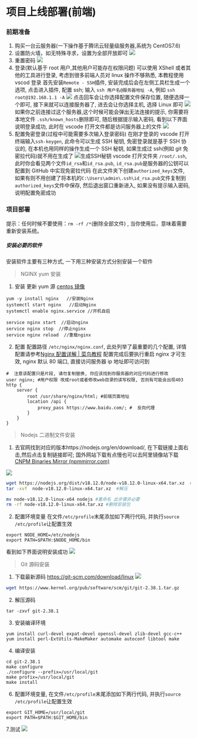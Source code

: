 # 项目上线部署(前端)

### 前期准备

1. 购买一台云服务器(一下操作基于腾讯云轻量级服务器,系统为 CentOS7.6)
2. 设置防火墙，如无特殊寻求，设置为全部开放即可
   ![](https://upload-images.jianshu.io/upload_images/19038988-54b57c27b6523aaa.png?imageMogr2/auto-orient/strip%7CimageView2/2/w/1240)
3. 重置密码
   ![](https://upload-images.jianshu.io/upload_images/19038988-f31bfdf9c371cade.png?imageMogr2/auto-orient/strip%7CimageView2/2/w/1240)
4. 登录(默认基于 root 用户,其他用户可能存在权限问题)
   可以使用 XShell 或者其他的工具进行登录, 考虑到很多前端人员对 linux 操作不够熟悉, 本教程使用 vscod 登录
   首先安装`Remote - SSH`插件, 安装完成后会在左侧工具栏生成一个选项, 点击进入插件, 配置 ssh; 输入 `ssh 用户名@服务器地址 -A`, 例如 `ssh root@192.168.1.1 -A`
   ![](https://upload-images.jianshu.io/upload_images/19038988-c9c4270e454d550c.png?imageMogr2/auto-orient/strip%7CimageView2/2/w/1240)
   点击回车会让你选择配置文件保存位置, 随便选择一个即可, 接下来就可以连接服务器了, 进去会让你选择主机, 选择 Linux 即可
   ![](https://upload-images.jianshu.io/upload_images/19038988-2c2cb584e3353fd2.png?imageMogr2/auto-orient/strip%7CimageView2/2/w/1240)
   如果你之前连接过这个服务器,这个时候可能会弹出无法连接的提示, 你需要将本地文件 `.ssh/known_hosts`删除即可, 随后根据提示输入密码, 看到以下界面说明登录成功, 此时在 vscode 打开文件都是访问服务器上的文件
   ![](https://upload-images.jianshu.io/upload_images/19038988-9b781f3da9bad3ca.png?imageMogr2/auto-orient/strip%7CimageView2/2/w/1240)
5. 配置免密登录(过程中可能需要多次输入登录密码)
   在刚才登录的 vscode 打开终端输入`ssh-keygen`, 此命令可以生成 SSH 秘钥, 免密登录就是基于 SSH 协议的, 在本机也用同样的操作生成一个 SSH 秘钥, 如果生成过 ssh(例如 git 免密拉代码)就不用在生成了
   ![生成SSH秘钥](https://upload-images.jianshu.io/upload_images/19038988-642090de955d5e86.png?imageMogr2/auto-orient/strip%7CimageView2/2/w/1240)
   vscode 打开文件夹 `/root/.ssh`,此时你会看见两个文件`id_rsa`和`id_rsa.pub`, `id_rsa.pub`是服务器的公钥可以配置到 GitHub 中实现免密拉代码
   在此文件夹下创建`authorized_keys`文件, 如果有则不用创建了将本机的`C:\Users\admin\.ssh\id_rsa.pub`文件复制到`authorized_keys`文件中保存, 然后退出窗口重新进入, 如果没有提示输入密码, 说明配置免密成功

### 项目部署

提示：任何时候不要使用：`rm -rf /*`(删除全部文件) , 当你使用后，意味着需要重新安装系统。

##### 安装必要的软件

安装软件主要有三种方式, 一下用三种安装方式分别安装一个软件

> NGINX yum 安装

1. 安装
   更新 yum 源 [centos 镜像](https://developer.aliyun.com/mirror/centos?spm=a2c6h.13651102.0.0.3e221b11kCNJFV)

```
yum -y install nginx   //安装Nginx
systemctl start nginx   //启动Nginx
systemctl enable nginx.service //开机自启

service nginx start  //启动nginx
service nginx stop  //停止nginx
service nginx reload  //重载nginx
```

2. 配置
   配置路径 `/etc/nginx/nginx.conf`, 此处列举了最重要的几个配置, 详情配置请参考[Nginx 配置详解 | 菜鸟教程](https://www.runoob.com/w3cnote/nginx-setup-intro.html)
   配置完成后要执行重启 nginx 才可生效, nginx 默认 80 端口, 直接访问服务器 ip 地址即可访问到

```
#  注意该配置只是片段, 请勿复制替换, 你应该找到你服务器的对应代码进行修改
user nginx; #用户权限 改成root或者修改web目录的读写权限, 否则有可能会出现403
http {
    server {
        root /usr/share/nginx/html; #前端页面地址
        location /api {
            proxy_pass https://www.baidu.com/; #  反向代理
        }
    }
}
```

> Nodejs 二进制文件安装

1. 去官网找到对应的版本https://nodejs.org/en/download/, 在下载链接上面右击,然后点击复制链接即可; 国外网站下载有点慢也可以去阿里镜像站下载[CNPM Binaries Mirror (npmmirror.com)](https://registry.npmmirror.com/binary.html?path=node/&spm=a2c6h.24755359.0.0.6d444dccjBItdm)

![](https://upload-images.jianshu.io/upload_images/19038988-0c67c48817330f2f.png?imageMogr2/auto-orient/strip%7CimageView2/2/w/1240)

```bash
wget https://nodejs.org/dist/v18.12.0/node-v18.12.0-linux-x64.tar.xz  #下载
tar -xvf  node-v18.12.0-linux-x64.tar.xz  #解压

mv node-v18.12.0-linux-x64 nodejs #重命名 此步骤非必要
rm -rf node-v18.12.0-linux-x64.tar.xz #删除安装包
```

2. 配置环境变量
   在文件`/etc/profile`末尾添加如下两行代码, 并执行`source /etc/profile`让配置生效

```
export NODE_HOME=/etc/nodejs
export PATH=$PATH:$NODE_HOME/bin
```

看到如下界面说明安装成功
![](https://upload-images.jianshu.io/upload_images/19038988-68481f095455b85e.png?imageMogr2/auto-orient/strip%7CimageView2/2/w/1240)

> Git 源码安装

1. 下载最新源码 https://git-scm.com/download/linux
   ![](https://upload-images.jianshu.io/upload_images/19038988-bbd392dbedf61d6d.png?imageMogr2/auto-orient/strip%7CimageView2/2/w/1240)

```bash
wget https://www.kernel.org/pub/software/scm/git/git-2.38.1.tar.gz
```

2. 解压源码

```base
tar -zxvf git-2.38.1
```

3. 安装编译环境

```base
yum install curl-devel expat-devel openssl-devel zlib-devel gcc-c++
yum install perl-ExtUtils-MakeMaker automake autoconf libtool make
```

4. 编译安装

```base
cd git-2.38.1
make configure
./configure --prefix=/usr/local/git
make profix=/usr/local/git
make install
```

6. 配置环境变量, 在文件`/etc/profile`末尾添加如下两行代码, 并执行`source /etc/profile`让配置生效

```base
export GIT_HOME=/usr/local/git
export PATH=$PATH:$GIT_HOME/bin
```

7.测试
![](https://upload-images.jianshu.io/upload_images/19038988-39a2e3312cc9bc14.png?imageMogr2/auto-orient/strip%7CimageView2/2/w/1240)
